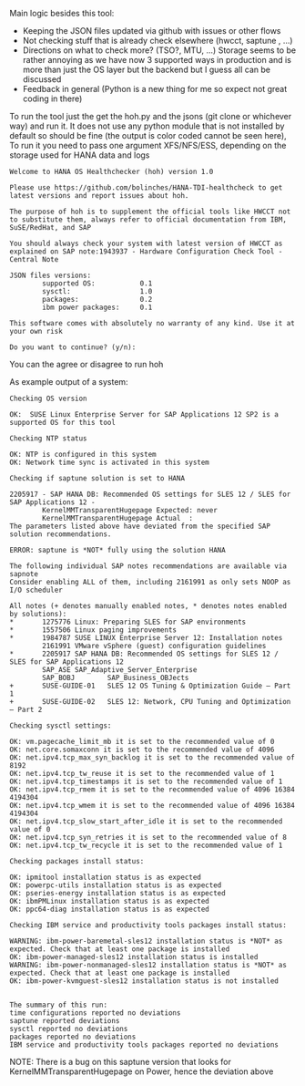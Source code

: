 Main logic besides this tool:
- Keeping the JSON files updated via github with issues or other flows
- Not checking stuff that is already check elsewhere (hwcct, saptune , ...)
- Directions on what to check more? (TSO?, MTU, ...) Storage seems to be rather annoying as we have now 3 supported ways in production and is more than just the OS layer but the backend but I guess all can be discussed
- Feedback in general (Python is a new thing for me so expect not great coding in there)

To run the tool just the get the hoh.py and the jsons (git clone or whichever way) and run it. It does not use any python module that is not installed by default so should be fine (the output is color coded cannot be seen here), To run it you need to pass one argument XFS/NFS/ESS, depending on the storage used for HANA data and logs
```
Welcome to HANA OS Healthchecker (hoh) version 1.0

Please use https://github.com/bolinches/HANA-TDI-healthcheck to get latest versions and report issues about hoh.

The purpose of hoh is to supplement the official tools like HWCCT not to substitute them, always refer to official documentation from IBM, SuSE/RedHat, and SAP

You should always check your system with latest version of HWCCT as explained on SAP note:1943937 - Hardware Configuration Check Tool - Central Note

JSON files versions:
        supported OS:           0.1
        sysctl:                 1.0
        packages:               0.2
        ibm power packages:     0.1

This software comes with absolutely no warranty of any kind. Use it at your own risk

Do you want to continue? (y/n):
 ```

You can the agree or disagree to run hoh

As example output of a system:

```
Checking OS version

OK:  SUSE Linux Enterprise Server for SAP Applications 12 SP2 is a supported OS for this tool

Checking NTP status

OK: NTP is configured in this system
OK: Network time sync is activated in this system

Checking if saptune solution is set to HANA

2205917 - SAP HANA DB: Recommended OS settings for SLES 12 / SLES for SAP Applications 12 -
        KernelMMTransparentHugepage Expected: never
        KernelMMTransparentHugepage Actual  :
The parameters listed above have deviated from the specified SAP solution recommendations.

ERROR: saptune is *NOT* fully using the solution HANA

The following individual SAP notes recommendations are available via sapnote
Consider enabling ALL of them, including 2161991 as only sets NOOP as I/O scheduler

All notes (+ denotes manually enabled notes, * denotes notes enabled by solutions):
*       1275776 Linux: Preparing SLES for SAP environments
*       1557506 Linux paging improvements
*       1984787 SUSE LINUX Enterprise Server 12: Installation notes
        2161991 VMware vSphere (guest) configuration guidelines
*       2205917 SAP HANA DB: Recommended OS settings for SLES 12 / SLES for SAP Applications 12
        SAP_ASE SAP_Adaptive_Server_Enterprise
        SAP_BOBJ        SAP_Business_OBJects
+       SUSE-GUIDE-01   SLES 12 OS Tuning & Optimization Guide – Part 1
+       SUSE-GUIDE-02   SLES 12: Network, CPU Tuning and Optimization – Part 2

Checking sysctl settings:

OK: vm.pagecache_limit_mb it is set to the recommended value of 0
OK: net.core.somaxconn it is set to the recommended value of 4096
OK: net.ipv4.tcp_max_syn_backlog it is set to the recommended value of 8192
OK: net.ipv4.tcp_tw_reuse it is set to the recommended value of 1
OK: net.ipv4.tcp_timestamps it is set to the recommended value of 1
OK: net.ipv4.tcp_rmem it is set to the recommended value of 4096 16384 4194304
OK: net.ipv4.tcp_wmem it is set to the recommended value of 4096 16384 4194304
OK: net.ipv4.tcp_slow_start_after_idle it is set to the recommended value of 0
OK: net.ipv4.tcp_syn_retries it is set to the recommended value of 8
OK: net.ipv4.tcp_tw_recycle it is set to the recommended value of 1

Checking packages install status:

OK: ipmitool installation status is as expected
OK: powerpc-utils installation status is as expected
OK: pseries-energy installation status is as expected
OK: ibmPMLinux installation status is as expected
OK: ppc64-diag installation status is as expected

Checking IBM service and productivity tools packages install status:

WARNING: ibm-power-baremetal-sles12 installation status is *NOT* as expected. Check that at least one package is installed
OK: ibm-power-managed-sles12 installation status is installed
WARNING: ibm-power-nonmanaged-sles12 installation status is *NOT* as expected. Check that at least one package is installed
OK: ibm-power-kvmguest-sles12 installation status is not installed


The summary of this run:
time configurations reported no deviations
saptune reported deviations
sysctl reported no deviations
packages reported no deviations
IBM service and productivity tools packages reported no deviations
```

NOTE: There is a bug on this saptune version that looks for KernelMMTransparentHugepage on Power, hence the deviation above
